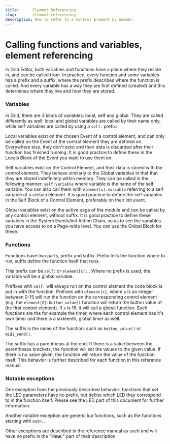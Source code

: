 ```yaml
---
title:      Element Referencing
slug:       element-referencing
description: How to refer to a Control Element by number.
---
```


# Calling functions and variables, element referencing

In Grid Editor, both variables and functions have a place where they reside in, and can be called from. In practice, every function and some variables has a prefix and a suffix, where the prefix describes where the function is called. And every variable has a way they are first defined (created) and this determines where they live and how they are stored.

### Variables

In Grid, there are 3 kinds of variables: local, self and global. They are called differently as well: local and global variables are called by their name only, while self variables are called by using a `self.` prefix.

Local variables exist on the chosen Event of a control element, and can only be called on the Event of the  control element they are defined on. Everywhere else, they don't exist and their data is discarded after their function has finished running.
It is good practice to define these in the Locals Block of the Event you want to use them on.

Self variables exist on the Control Element, and their data is stored with the control element. They behave similarly to the Global variables in that that they are stored indefinitely within memory. They can be called in the following manner: `self.variable` where variable is the name of the self variable. You can also call them with `element[x].variable` referring to a self variable of a certain element.
It is good practice to define the self variables in the Self Block of a Control Element, preferably on their init event.

Global variables exist on the active page of the module and can be called by any control element, without suffix.
It is good practice to define these variables in the System Events/init Action Chain, so as to see the variables you have access to on a Page-wide level. You can use the Global Block for these.



### Functions

Functions have two parts, prefix and suffix. Prefix tells the function where to run, suffix define the function itself that runs.

This prefix can be `self:` or `element[x]:` . Where no prefix is used, the variable will be a global variable. 

Prefixes with `self:` will always run on the control element the code block is put in with the function. Prefixes with `element[x]`, where `x` is an integer between 0-15 will run the function on the corresponding control element (e.g. the `element[0]:button_value()` function will return the button value of the first control element). If `x`  is 16, it will call a global function. Such functions are the for example the timer, where each control element has it's own timer and there is a sixteenth, global timer as well.

The suffix is the name of the function: such as `button_value()` or `midi_send()`. 

The suffix has a parenthesis at the end. If there is a value between the parentheses brackets, the function will set the values to the given value. If there is no value given, the function will return the value of the function itself. This behavior is further described for each function in this reference manual.

### Notable exceptions

One exception from the previously described behavior: functions that set the LED parameters have no prefix, but define which LED they correspond to in the function itself. Please see the LED part of this document for further information.

Another notable exception are generic lua functions, such as the functions starting with  `math.`.

Other exceptions are described in the reference manual as such and will have no prefix in the "**How:**" part of their description.